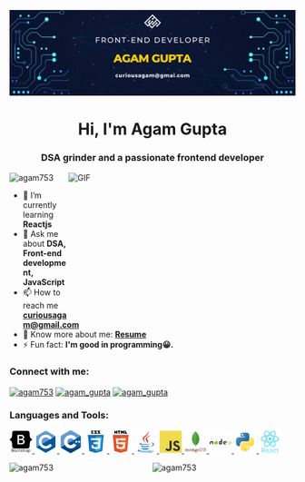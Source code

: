 ![logo](https://github.com/agam753/agam753/blob/bd7c72f9768731cccbb5f35fa4e5ed9c2211edb0/banner.png)
<h1 align="center">Hi, I'm Agam Gupta</h1>
<h3 align="center">DSA grinder and a passionate frontend developer</h3>

<img align="right" style="display:inline-block;width:400px;height:250px;" src="https://media.giphy.com/media/qgQUggAC3Pfv687qPC/giphy.gif" alt="GIF">
<p align="left"> <img src="https://komarev.com/ghpvc/?username=agam753&label=Profile%20views&color=0e75b6&style=flat" alt="agam753" /> </p>


- 🌱 I’m currently learning **Reactjs**
- 💬 Ask me about **DSA, Front-end development, JavaScript**
- 📫 How to reach me **curiousagam@gmail.com**
- 🌱 Know more about me: **<a href="https://docs.google.com/document/d/1XswdN4-KnhNv_04BfNcYwJujbrS8MJV2/edit?usp=share_link&ouid=106108896274412241189&rtpof=true&sd=true">Resume</a>**
- ⚡ Fun fact: **I'm good in programming😀.**


 <div>
    <h3 align="left">Connect with me:</h3>
    <a href="https://linkedin.com/in/agam753" target="blank"><img align="center"
            src="https://raw.githubusercontent.com/rahuldkjain/github-profile-readme-generator/master/src/images/icons/Social/linked-in-alt.svg"
            alt="agam753" height="30" width="40" /></a>
    <a href="https://www.leetcode.com/agam_gupta" target="blank"><img align="center"
            src="https://raw.githubusercontent.com/rahuldkjain/github-profile-readme-generator/master/src/images/icons/Social/leet-code.svg"
            alt="agam_gupta" height="30" width="40" /></a>
    <a href="https://auth.geeksforgeeks.org/user/agam_gupta" target="blank"><img align="center"
            src="https://raw.githubusercontent.com/rahuldkjain/github-profile-readme-generator/master/src/images/icons/Social/geeks-for-geeks.svg"
        alt="agam_gupta" height="30" width="40" /></a>
</div>


<h3 align="left">Languages and Tools:</h3>
<p align="left"> <a href="https://getbootstrap.com" target="_blank" rel="noreferrer"> <img src="https://raw.githubusercontent.com/devicons/devicon/master/icons/bootstrap/bootstrap-plain-wordmark.svg" alt="bootstrap" width="40" height="40"/> </a> <a href="https://www.cprogramming.com/" target="_blank" rel="noreferrer"> <img src="https://raw.githubusercontent.com/devicons/devicon/master/icons/c/c-original.svg" alt="c" width="40" height="40"/> </a> <a href="https://www.w3schools.com/cpp/" target="_blank" rel="noreferrer"> <img src="https://raw.githubusercontent.com/devicons/devicon/master/icons/cplusplus/cplusplus-original.svg" alt="cplusplus" width="40" height="40"/> </a> <a href="https://www.w3schools.com/css/" target="_blank" rel="noreferrer"> <img src="https://raw.githubusercontent.com/devicons/devicon/master/icons/css3/css3-original-wordmark.svg" alt="css3" width="40" height="40"/> </a> <a href="https://www.w3.org/html/" target="_blank" rel="noreferrer"> <img src="https://raw.githubusercontent.com/devicons/devicon/master/icons/html5/html5-original-wordmark.svg" alt="html5" width="40" height="40"/> </a> <a href="https://www.java.com" target="_blank" rel="noreferrer"> <img src="https://raw.githubusercontent.com/devicons/devicon/master/icons/java/java-original.svg" alt="java" width="40" height="40"/> </a> <a href="https://developer.mozilla.org/en-US/docs/Web/JavaScript" target="_blank" rel="noreferrer"> <img src="https://raw.githubusercontent.com/devicons/devicon/master/icons/javascript/javascript-original.svg" alt="javascript" width="40" height="40"/> </a> <a href="https://www.mongodb.com/" target="_blank" rel="noreferrer"> <img src="https://raw.githubusercontent.com/devicons/devicon/master/icons/mongodb/mongodb-original-wordmark.svg" alt="mongodb" width="40" height="40"/> </a> <a href="https://nodejs.org" target="_blank" rel="noreferrer"> <img src="https://raw.githubusercontent.com/devicons/devicon/master/icons/nodejs/nodejs-original-wordmark.svg" alt="nodejs" width="40" height="40"/> </a> <a href="https://www.python.org" target="_blank" rel="noreferrer"> <img src="https://raw.githubusercontent.com/devicons/devicon/master/icons/python/python-original.svg" alt="python" width="40" height="40"/> </a> <a href="https://reactjs.org/" target="_blank" rel="noreferrer"> <img src="https://raw.githubusercontent.com/devicons/devicon/master/icons/react/react-original-wordmark.svg" alt="react" width="40" height="40"/> </a> </p>

<img width="50%" align="left" src="https://github-readme-stats.vercel.app/api/top-langs?username=agam753&layout=compact" alt="agam753" />
<img align="left" width="50%" src="https://github-readme-stats.vercel.app/api?username=agam753&theme=github_dark" alt="agam753" />
